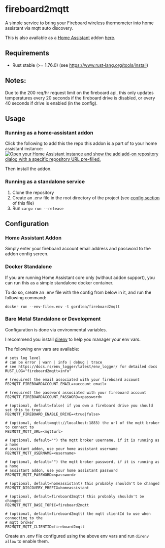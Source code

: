 # fireboard2mqtt

A simple service to bring your Fireboard wireless thermometer into home assistant via mqtt auto discovery. 



This is also available as a [Home Assistant](https://www.home-assistant.io/) addon [here](https://github.com/gordlea/home-assistant-addons/).

## Requirements

* Rust stable (>= 1.76.0) (see https://www.rust-lang.org/tools/install)

## Notes:

Due to the 200 req/hr request limit on the fireboard api, this only updates temperatures every 20 seconds if the fireboard drive is disabled, or every 40 seconds if drive is enabled (in the config). 

## Usage

### Running as a home-assistant addon

Click the following to add this the repo this addon is a part of to your home assistant instance: [![Open your Home Assistant instance and show the add add-on repository dialog with a specific repository URL pre-filled.](https://my.home-assistant.io/badges/supervisor_add_addon_repository.svg)](https://my.home-assistant.io/redirect/supervisor_add_addon_repository/?repository_url=https%3A%2F%2Fgithub.com%2Fgordlea%2Fhome-assistant-addons)

Then install the addon.

### Running as a standalone service

1. Clone the repository
2. Create an .env file in the root directory of the project (see [config section](#configuration) of this file)
3. Run `cargo run --release`


## Configuration

### Home Assistant Addon

Simply enter your fireboard account email address and password to the addon config screen.

### Docker Standalone

If you are running Home Assistant core only (without addon support), you can run this as a simple standalone docker container.

To do so, create an .env file with the config from below in it, and run the following command:

`docker run --env-file=.env -t gordlea/fireboard2mqtt`

### Bare Metal Standalone or Development

Configuration is done via environmental variables. 

I recommend you install [direnv](https://direnv.net/) to help you manager your env vars. 

The following env vars are available:

```
# sets log level
# can be error | warn | info | debug | trace
# see https://docs.rs/env_logger/latest/env_logger/ for detailed docs
RUST_LOG="fireboard2mqtt=info"

# (required) the email associated with your fireboard account
FB2MQTT_FIREBOARDACCOUNT_EMAIL=<account email>

# (required) the password associated with your fireboard account
FB2MQTT_FIREBOARDACCOUNT_PASSWORD=<password>

# (optional, default=false) if you own a fireboard drive you should set this to true
FB2MQTT_FIREBOARD_ENABLE_DRIVE=<true|false>

# (optional, default=mqtt://localhost:1883) the url of the mqtt broker to connect to
FB2MQTT_MQTT_URL=<mqtturl>

# (optional, default="") the mqtt broker username, if it is running as a home 
# assistant addon, use your home assistant username
FB2MQTT_MQTT_USERNAME=<username>

# (optional, default="") the mqtt broker password, if it is running as a home 
# assistant addon, use your home assistant password
FB2MQTT_MQTT_PASSWORD=<password>

# (optional, default=homeassistant) this probably shouldn't be changed
FB2MQTT_DISCOVERY_PREFIX=homeassistant

# (optional, default=fireboard2mqtt) this probably shouldn't be changed
FB2MQTT_MQTT_BASE_TOPIC=fireboard2mqtt

# (optional, default=fireboard2mqtt) the mqtt clientId to use when connecting to the
# mqtt broker 
FB2MQTT_MQTT_CLIENTID=fireboard2mqtt
```

Create an .env file configured using the above env vars and run `direnv allow` to enable them.

